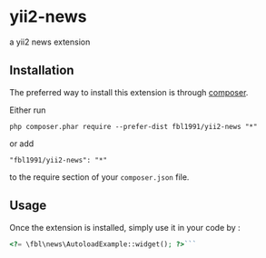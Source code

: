 yii2-news
=========
a yii2 news extension

Installation
------------

The preferred way to install this extension is through [composer](http://getcomposer.org/download/).

Either run

```
php composer.phar require --prefer-dist fbl1991/yii2-news "*"
```

or add

```
"fbl1991/yii2-news": "*"
```

to the require section of your `composer.json` file.


Usage
-----

Once the extension is installed, simply use it in your code by  :

```php
<?= \fbl\news\AutoloadExample::widget(); ?>```